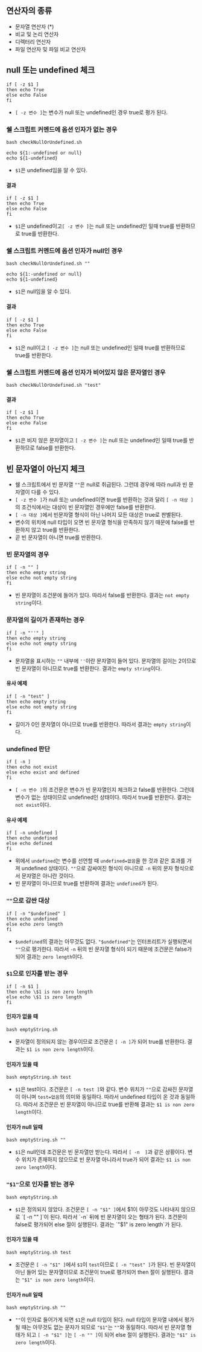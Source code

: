 ## 연산자의 종류
- 문자열 연산자 (*)
- 비교 및 논리 연산자
- 디렉터리 연산자
- 파일 연산자 및 파일 비교 연산자

## null 또는 undefined 체크
```
if [ -z $1 ]
then echo True
else echo False
fi
```
- `[ -z 변수 ]`는 변수가 null 또는 undefined인 경우 true로 평가 된다.

### 쉘 스크립트 커멘드에 옵션 인자가 없는 경우
```
bash checkNullOrUndefined.sh 
```
```
echo ${1:-undefined or null}
echo ${1-undefined}
```
- `$1`은 undefined임을 알 수 있다.

#### 결과
```
if [ -z $1 ]
then echo True
else echo False
fi
```
- `$1`은 undefined이고`[ -z 변수 ]`는 null 또는 undefined인 일때 true를 반환하므로 true를 반환한다.

### 쉘 스크립트 커멘드에 옵션 인자가 null인 경우
```
bash checkNullOrUndefined.sh ""
```
```
echo ${1:-undefined or null}
echo ${1-undefined}
```
- `$1`은 null임을 알 수 있다.

#### 결과
```
if [ -z $1 ]
then echo True
else echo False
fi
```
- `$1`은 null이고 `[ -z 변수 ]`는 null 또는 undefined인 일때 true를 반환하므로 true를 반환한다.

### 쉘 스크립트 커멘드에 옵션 인자가 비어있지 않은 문자열인 경우
```
bash checkNullOrUndefined.sh "test"
```

#### 결과
```
if [ -z $1 ]
then echo True
else echo False
fi
```
- `$1`은 비지 않은 문자열이고 `[ -z 변수 ]`는 null 또는 undefined인 일때 true를 반환하므로 false를 반환한다.


## 빈 문자열이 아닌지 체크
- 쉘 스크립트에서 빈 문자열 `""`은 null로 취급된다. 그런데 경우에 따라 null과 빈 문자열이 다를 수 있다.
- `[ -z 변수 ]`가 null 또는 undefined이면 true를 반환하는 것과 달리 `[ -n 대상 ]`의 조건식에서는 대상이 빈 문자열인 경우에만 false를 반환한다.
- `[ -n 대상 ]`에서 빈문자열 형식이 아닌 나머지 모든 대상은 true로 판별된다.
- 변수의 위치에 null 타입이 오면 빈 문자열 형식을 만족하지 않기 때문에 false를 반환하지 않고 true를 반환한다.
- 곧 빈 문자열이 아니면 true를 반환한다.

### 빈 문자열의 경우
```
if [ -n "" ]
then echo empty string
else echo not empty string
fi
```
- 빈 문자열이 조건문에 들어가 있다. 따라서 false를 반환한다. 결과는 `not empty string`이다.

### 문자열의 길이가 존재하는 경우
```
if [ -n "''" ]
then echo empty string
else echo not empty string
fi
```
- 문자열을 표시하는 `""` 내부에 `''`이란 문자열이 들어 있다. 문자열의 길이는 2이므로 빈 문자열이 아니므로 true를 반환한다. 결과는 `empty string`이다.

#### 유사 예제
```
if [ -n "test" ]
then echo empty string
else echo not empty string
fi
```
- 길이가 0인 문자열이 아니므로 true를 반환한다. 따라서 결과는 `empty string`이다.

### undefined 판단
```
if [ -n ]
then echo not exist
else echo exist and defined
fi
```
- `[ -n 변수 ]`의 조건문은 변수가 빈 문자열인지 체크하고 false를 반환한다. 그런데 변수가 없는 상태이므로 undefined인 상태이다. 따라서 true를 반환한다. 결과는 `not exist`이다.

#### 유사 예제
```
if [ -n undefined ]
then echo undefined
else echo defined
fi
```
- 위에서 `undefined`는 변수를 선언할 때 `undefined=없음`을 한 것과 같은 효과를 가져 undefined 상태이다. `""`으로 감싸여진 형식이 아니므로 `-n` 뒤의 문자 형식으로서 문자열은 아니란 것이다.
- 빈 문자열이 아니므로 true를 반환하여 결과는 `undefined`가 된다.

### `""`으로 감싼 대상
```
if [ -n "$undefined" ]
then echo undefined
else echo zero length
fi
```
- `$undefined`의 결과는 아무것도 없다. `"$undefined"`는 인터프리트가 실행되면서 `""`으로 평가한다. 따라서 `-n` 뒤의 빈 문자열 형식이 되기 때문에 조건문은 false가 되어 결과는 `zero length`이다.

### `$1`으로 인자를 받는 경우
```
if [ -n $1 ]
then echo \$1 is non zero length
else echo \$1 is zero length
fi
```
#### 인자가 없을 때
```
bash emptyString.sh
```
- 문자열이 정의되지 않는 경우이므로 조건문은 `[ -n ]`가 되어 true를 반환한다. 결과는 `$1 is non zero length`이다.

#### 인자가 있을 때
```
bash emptyString.sh test
```
- `$1`은 test이다. 조건문은 `[ -n test ]`와 같다. 변수 위치가 `""`으로 감싸진 문자열이 아니며 `test=없음`의 의미와 동일하다. 따라서 undefined 타입이 온 것과 동일하다. 따라서 조건문은 빈 문자열이 아니므로 true를 반환해 결과는 `$1 is non zero length`이다.

#### 인자가 null 일때
```
bash emptyString.sh ""
```
- `$1`은 null인데 조건문은 빈 문자열만 받는다. 따라서 `[ -n  ]`과 같은 상황이다. 변수 위치가 존재하지 않으므로 빈 문자열 아니라서 true가 되어 결과는 `$1 is non zero length`이다.

### `"$1"`으로 인자를 받는 경우
```
bash emptyString.sh
```
- `$1`은 정의되지 않았다. 조건문은 `[ -n "$1" ]`에서 $1이 아무것도 나타내지 않으므로 `[ -n "" ]`이 된다. 따라서 `-n` 뒤에 빈 문자열이 오는 형태가 된다. 조건문이 false로 평가되어 else 절이 실행된다. 결과는 `"$1" is zero length`가 된다.

#### 인자가 있을 때
```
bash emptyString.sh test
```
- 조건문은 `[ -n "$1" ]`에서 `$1`이 `test`이므로 `[ -n "test" ]`가 된다. 빈 문자열이 아닌 들어 있는 문자열이므로 조건문이 true로 평가되어 then 절이 실행된다. 결과는 `"$1" is non zero length`이다.

#### 인자가 null 일때
```
bash emptyString.sh ""
```
- `""`이 인자로 들어가게 되면 `$1`은 null 타입이 된다. null 타입이 문자열 내에서 평가될 때는 아무것도 없는 문자가 되므로 `"$1"`는 `""`와 동일하다. 따라서 빈 문자열 형태가 되고 `[ -n "$1" ]`는 `[ -n "" ]`이 되어 else 절이 실행된다. 결과는 `"$1" is zero length`이다.
